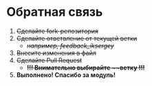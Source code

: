 # Обратная связь 
1. ~~Сделайте fork-репозитория~~
2. ~~Сделайте ответвление от текущей ветки~~
   - ~~*например, feedback_iksergey*~~
3. ~~Внесите изменения в файл~~
4. ~~Сделайте Pull Request~~
   - ~~**!!! Внимательно выбирайте ~~ветку !!!**~~
5. **Выполнено! Спасибо за модуль!**
